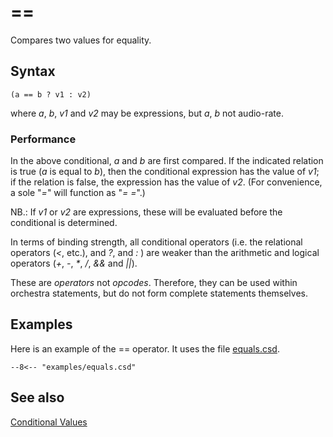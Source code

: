 <!--
id:equals
category:Instrument Control:Conditional Values
-->
# ==
Compares two values for equality.

## Syntax
``` csound-orc
(a == b ? v1 : v2)
```

where _a_, _b_, _v1_ and _v2_ may be expressions, but _a_, _b_ not audio-rate.

### Performance

In the above conditional, _a_ and _b_ are first compared. If the indicated relation is true (_a_ is equal to _b_), then the conditional expression has the value of _v1_; if the relation is false, the expression has the value of _v2_. (For convenience, a sole "_=_" will function as "_= =_".)

NB.: If _v1_ or _v2_ are expressions, these will be evaluated before the conditional is determined.

In terms of binding strength, all conditional operators (i.e. the relational operators (_&lt;_, etc.), and _?_, and _:_ ) are weaker than the arithmetic and logical operators (_+_, _-_, _*_, _/_, _&amp;&amp;_ and _||_).

These are _operators_ not _opcodes_. Therefore, they can be used within orchestra statements, but do not form complete statements themselves.

## Examples

Here is an example of the == operator. It uses the file [equals.csd](../../examples/equals.csd).

``` csound-csd title="Example of the == operator." linenums="1"
--8<-- "examples/equals.csd"
```

## See also

[Conditional Values](../../control/conditional)
